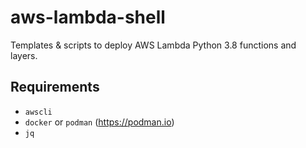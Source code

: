 # aws-lambda-shell

Templates & scripts to deploy AWS Lambda Python 3.8 functions and layers.

## Requirements

* `awscli`
* `docker` or `podman` (https://podman.io)
* `jq`
